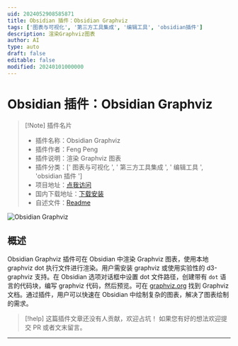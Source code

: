 ```yaml
---
uid: 2024052908585871
title: Obsidian 插件：Obsidian Graphviz
tags: ['图表与可视化', '第三方工具集成', '编辑工具', 'obsidian插件']
description: 渲染Graphviz图表
author: AI
type: auto
draft: false
editable: false
modified: 20240101000000
---
```


# Obsidian 插件：Obsidian Graphviz

> [!Note] 插件名片
> - 插件名称：Obsidian Graphviz
> - 插件作者：Feng Peng
> - 插件说明：渲染 Graphviz 图表
> - 插件分类：[' 图表与可视化 ', ' 第三方工具集成 ', ' 编辑工具 ', 'obsidian 插件 ']
> - 项目地址：[点我访问](https://github.com/QAMichaelPeng/obsidian-graphviz)
> - 国内下载地址：[下载安装](https://pkmer.cn/products/plugin/pluginMarket/?obsidian-graphviz)
> - 自述文件：[Readme](https://ghproxy.net/https://raw.githubusercontent.com/QAMichaelPeng/obsidian-graphviz/main/README.md)

![Obsidian Graphviz](https://cdn.pkmer.cn/covers/obsidian-graphviz.png!pkmer)

## 概述

Obsidian Graphviz 插件可在 Obsidian 中渲染 Graphviz 图表，使用本地 graphviz dot 执行文件进行渲染。用户需安装 graphviz 或使用实验性的 d3-graphviz 支持。在 Obsidian 选项对话框中设置 dot 文件路径，创建带有 `dot` 语言的代码块，编写 graphviz 代码，然后预览。可在 [graphviz.org](https://graphviz.org/documentation/) 找到 Graphviz 文档。通过插件，用户可以快速在 Obsidian 中绘制复杂的图表，解决了图表绘制的需求。

> [!help]
> 这篇插件文章还没有人贡献，欢迎占坑！
> 如果您有好的想法欢迎提交 PR 或者文末留言。

---



